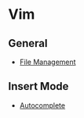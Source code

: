 # Vim

## General

* [File Management](https://github.com/ogirginc/Notes/blob/master/lib/Vim/file-management.md)

## Insert Mode

* [Autocomplete](https://github.com/ogirginc/Notes/blob/master/lib/Vim/autocomplete.md)
